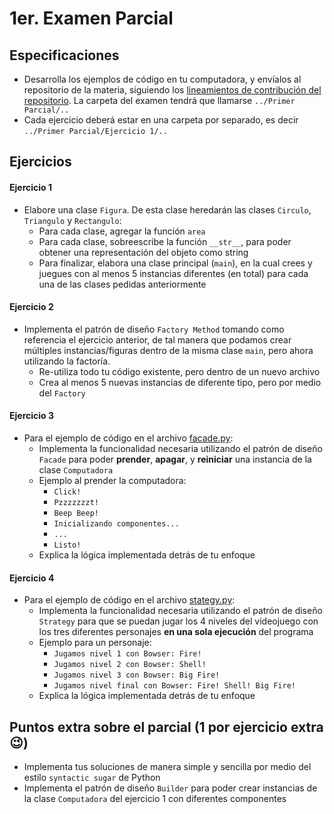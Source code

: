 # 1er. Examen Parcial

## Especificaciones

* Desarrolla los ejemplos de código en tu computadora, y envíalos al repositorio de la materia, siguiendo los [lineamientos de contribución del repositorio](https://github.com/AnhellO/DAS_Sistemas#contributing). La carpeta del examen tendrá que llamarse `../Primer Parcial/..`
* Cada ejercicio deberá estar en una carpeta por separado, es decir `../Primer Parcial/Ejercicio 1/..`

## Ejercicios

#### Ejercicio 1

* Elabore una clase `Figura`. De esta clase heredarán las clases `Circulo`, `Triangulo` y `Rectangulo`:
  * Para cada clase, agregar la función `area`
  * Para cada clase, sobreescribe la función `__str__`, para poder obtener una representación del objeto como string
  * Para finalizar, elabora una clase principal (`main`), en la cual crees y juegues con al menos 5 instancias diferentes (en total) para cada una de las clases pedidas anteriormente

#### Ejercicio 2

* Implementa el patrón de diseño `Factory Method` tomando como referencia el ejercicio anterior, de tal manera que podamos crear múltiples instancias/figuras dentro de la misma clase `main`, pero ahora utilizando la factoría.
  * Re-utiliza todo tu código existente, pero dentro de un nuevo archivo
  * Crea al menos 5 nuevas instancias de diferente tipo, pero por medio del `Factory`

#### Ejercicio 3

* Para el ejemplo de código en el archivo [facade.py](facade.py):
  * Implementa la funcionalidad necesaria utilizando el patrón de diseño `Facade` para poder **prender**, **apagar**, y **reiniciar** una instancia de la clase `Computadora`
  * Ejemplo al prender la computadora:
    * `Click!`
    * `Pzzzzzzzt!`
    * `Beep Beep!`
    * `Inicializando componentes...`
    * `...`
    * `Listo!`
  * Explica la lógica implementada detrás de tu enfoque

#### Ejercicio 4

* Para el ejemplo de código en el archivo [stategy.py](stategy.py):
  * Implementa la funcionalidad necesaria utilizando el patrón de diseño `Strategy` para que se puedan jugar los 4 niveles del videojuego con los tres diferentes personajes **en una sola ejecución** del programa
  * Ejemplo para un personaje:
    * `Jugamos nivel 1 con Bowser: Fire!`
    * `Jugamos nivel 2 con Bowser: Shell!`
    * `Jugamos nivel 3 con Bowser: Big Fire!`
    * `Jugamos nivel final con Bowser: Fire! Shell! Big Fire!`
  * Explica la lógica implementada detrás de tu enfoque

## Puntos extra sobre el parcial (1 por ejercicio extra :wink:)

* Implementa tus soluciones de manera simple y sencilla por medio del estilo `syntactic sugar` de Python
* Implementa el patrón de diseño `Builder` para poder crear instancias de la clase `Computadora` del ejercicio 1 con diferentes componentes